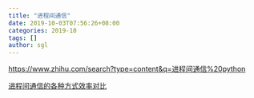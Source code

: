 ```yaml
---
title: "进程间通信"
date: 2019-10-03T07:56:26+08:00
categories: 2019-10
tags: []
author: sgl
---
```
















https://www.zhihu.com/search?type=content&q=进程间通信%20python


[进程间通信的各种方式效率对比](https://github.com/colinsusie/ipc_benchmark)
